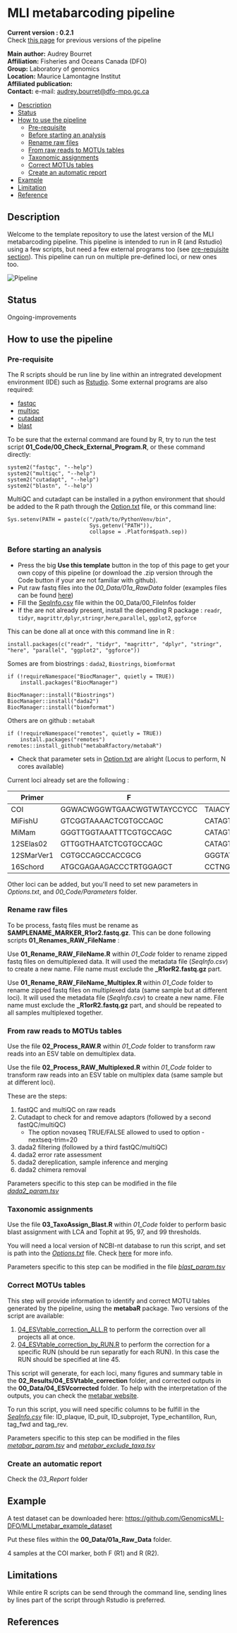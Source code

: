 # MLI metabarcoding pipeline

**Current version : 0.2.1**  
Check [this page](https://github.com/GenomicsMLI-DFO/MLI_metabar_pipeline/releases) for previous versions of the pipeline

__Main author:__  Audrey Bourret  
__Affiliation:__  Fisheries and Oceans Canada (DFO)   
__Group:__        Laboratory of genomics   
__Location:__     Maurice Lamontagne Institut  
__Affiliated publication:__  
__Contact:__      e-mail: audrey.bourret@dfo-mpo.gc.ca 

- [Description](#description)
- [Status](#status)
- [How to use the pipeline](#how-to-use-the-pipeline)
  + [Pre-requisite](#pre-requisite)
  + [Before starting an analysis](#before-starting-an-analysis)
  + [Rename raw files](#rename-raw-files)
  + [From raw reads to MOTUs tables](#from-raw-reads-to-motus-table)
  + [Taxonomic assignments](#taxonomic-assignments)
  + [Correct MOTUs tables](#correct-motus-tables)
  + [Create an automatic report](#create-an-automatic-report)
- [Example](#example)
- [Limitation](#limitations)
- [Reference](#references)

## Description 

Welcome to the template repository to use the latest version of the MLI metabarcoding pipeline. This pipeline is intended to run in R (and Rstudio) using a few scripts, but need a few external programs too (see [pre-requisite section](#pre-requisite)). This pipeline can run on multiple pre-defined loci, or new ones too.

<img src="Pipeline.png" alt="Pipeline"/>


## Status
Ongoing-improvements

## How to use the pipeline

### Pre-requisite

The R scripts should be run line by line within an intregrated development environment (IDE) such as [Rstudio](https://posit.co/download/rstudio-desktop/). Some external programs are also required:
  - [fastqc](https://www.bioinformatics.babraham.ac.uk/projects/fastqc/)
  - [multiqc](https://multiqc.info/)
  - [cutadapt](https://cutadapt.readthedocs.io/en/stable/)
  - [blast](https://blast.ncbi.nlm.nih.gov/Blast.cgi?CMD=Web&PAGE_TYPE=BlastDocs&DOC_TYPE=Download)

To be sure that the external command are found by R, try to run the test script **01_Code/00_Check_External_Program.R**, or these command directly:

```{r}
system2("fastqc", "--help")
system2("multiqc", "--help")
system2("cutadapt", "--help")
system2("blastn", "--help")
```

MultiQC and cutadapt can be installed in a python environment that should be added to the R path through the  [Option.txt](Option.txt) file, or this command line:

```{r}
Sys.setenv(PATH = paste(c("/path/to/PythonVenv/bin",
                          Sys.getenv("PATH")),
                          collapse = .Platform$path.sep))
```
### Before starting an analysis

- Press the big **Use this template** button in the top of this page to get your own copy of this pipeline (or download the .zip version through the Code button if your are not familiar with github).
- Put raw fastq files into the *00_Data/01a_RawData* folder (examples files can be found [here](https://github.com/GenomicsMLI-DFO/MLI_metabar_example_dataset))
- Fill the [SeqInfo.csv](00_Data/00_FileInfos/SeqInfo.csv) file within  the 00_Data/00_FileInfos folder 
- If the are not already present, install the depending R package : `readr`, `tidyr`, `magrittr`,`dplyr`,`stringr`,`here`,`parallel`, `ggplot2`, `ggforce`

This can be done all at once with this command line in R :

```{r}
install.packages(c("readr", "tidyr", "magrittr", "dplyr", "stringr", "here", "parallel", "ggplot2", "ggforce"))
```
Somes are from biostrings : `dada2`, `Biostrings`, `biomformat`

```{r}
if (!requireNamespace("BiocManager", quietly = TRUE))
    install.packages("BiocManager")
 
BiocManager::install("Biostrings")
BiocManager::install("dada2")
BiocManager::install("biomformat")
```

Others are on github : `metabaR`

```{r}
if (!requireNamespace("remotes", quietly = TRUE))
    install.packages("remotes")
remotes::install_github("metabaRfactory/metabaR")
```
 - Check that parameter sets in [Option.txt](Option.txt) are alright (Locus to perform, N cores available)
 
 Current loci already set are the following :

| Primer | F | R | Ref |
--- | --- | --- | --- | 
|COI|GGWACWGGWTGAACWGTWTAYCCYCC|TAIACYTCIGGRTGICCRAARAAYCA| |	
|MiFishU|GTCGGTAAAACTCGTGCCAGC|CATAGTGGGGTATCTAATCCCAGTTTG| |	
|MiMam|GGGTTGGTAAATTTCGTGCCAGC|CATAGTGGGGTATCTAATCCCAGTTTG| |	
|12SElas02|GTTGGTHAATCTCGTGCCAGC|CATAGTAGGGTATCTAATCCTAGTTTG| |	
|12SMarVer1|CGTGCCAGCCACCGCG|GGGTATCTAATCCYAGTTTG| |
|16Schord|ATGCGAGAAGACCCTRTGGAGCT|CCTNGGTCGCCCCAAC| |	

Other loci can be added, but you'll need to set new parameters in *Options.txt*, and *00_Code/Parameters* folder.

### Rename raw files

To be process, fastq files must be rename as **SAMPLENAME_MARKER_R1or2.fastq.gz**. This can be done following scripts **01_Renames_RAW_FileName** :

Use **01_Rename_RAW_FileName.R** within *01_Code* folder to rename zipped fastq files on demultiplexed data. It will used the metadata file (*SeqInfo.csv*) to create a new name. File name must exclude the **_R1orR2.fastq.gz** part.

Use **01_Rename_RAW_FileName_Multiplex.R** within *01_Code* folder to rename zipped fastq files on multiplexed data (same sample but at different loci). It will used the metadata file (*SeqInfo.csv*) to create a new name. File name must exclude the **_R1orR2.fastq.gz** part, and should be repeated to all samples multiplexed together. 

### From raw reads to MOTUs tables

Use the file **02_Process_RAW.R** within *01_Code* folder to transform raw reads into an ESV table on demultiplex data. 

Use the file **02_Process_RAW_Multiplexed.R** within *01_Code* folder to transform raw reads into an ESV table on multiplex data (same sample but at different loci). 

These are the steps:
1. fastQC and multiQC on raw reads
2. Cutadapt to check for and remove adaptors (followed by a second fastQC/multiQC)
	- The option novaseq TRUE/FALSE allowed to used to option -nextseq-trim=20
3. dada2 filtering (followed by a third fastQC/multiQC)
4. dada2 error rate assessment
5. dada2 dereplication, sample inference and merging
6. dada2 chimera removal

Parameters specific to this step can be modified in the file [*dada2_param.tsv*](./01_Code/Parameters/dada2_param.tsv)

### Taxonomic assignments

Use the file **03_TaxoAssign_Blast.R** within *01_Code* folder to perform basic blast assignment with LCA and Tophit at 95, 97, and 99 thresholds. 

You will need a local version of NCBI-nt database to run this script, and set is path into the [*Options.txt*](./Options.txt) file. Check [here](https://blast.ncbi.nlm.nih.gov/Blast.cgi?CMD=Web&PAGE_TYPE=BlastDocs&DOC_TYPE=Download) for more info.  

Parameters specific to this step can be modified in the file [*blast_param.tsv*](./01_Code/Parameters/blast_param.tsv)

### Correct MOTUs tables

This step will provide information to identify and correct MOTU tables generated by the pipeline, using the **metabaR** package. Two versions of the script are available:

1. [04_ESVtable_correction_ALL.R](./01_Code/04_ESVtable_correction_ALL.R) to perform the correction over all projects all at once.
2. [04_ESVtable_correction_by_RUN.R](./01_Code/04_ESVtable_correction_by_RUN.R) to perform the correction for a specific RUN (should be run separatly for each RUN). In this case the RUN should be specified at line 45.

This script will generate, for each loci, many figures and summary table in the **02_Results/04_ESVtable_correction** folder, and corrected outputs in the **00_Data/04_ESVcorrected** folder. To help with the interpretation of the outputs, you can check the [metabar website](https://metabarfactory.github.io/metabaR/articles/metabaRF-vignette.html).  

To run this script, you will need specific columns to be fulfill in the [*SeqInfo.csv*](./00_Data/00_FileInfos/SeqInfos.csv) file: ID_plaque, ID_puit, ID_subprojet, Type_echantillon, Run, tag_fwd and tag_rev. 

Parameters specific to this step can be modified in the files [*metabar_param.tsv*](./01_Code/Parameters/metabar_param.tsv) and [*metabar_exclude_taxa.tsv*](./01_Code/Parameters/metabar_exclude_taxa.tsv)

### Create an automatic report

Check the *03_Report* folder

## Example

A test dataset can be downloaded here: https://github.com/GenomicsMLI-DFO/MLI_metabar_example_dataset

Put these files within the **00_Data/01a_Raw_Data** folder.

4 samples at the COI marker, both F (R1) and R (R2).

## Limitations

While entire R scripts can be send through the command line, sending lines by lines part of the script through Rstudio is preferred.


## References









